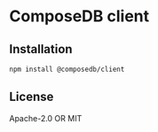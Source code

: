 # ComposeDB client

## Installation

```sh
npm install @composedb/client
```

## License

Apache-2.0 OR MIT
